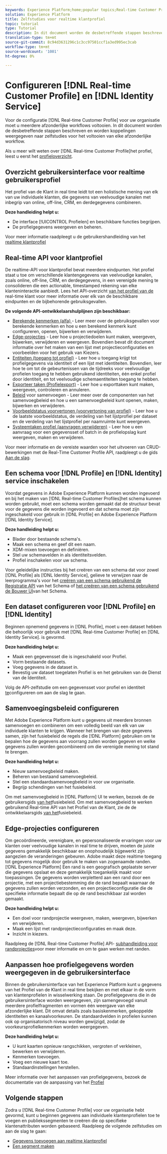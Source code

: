 ```yaml
---
keywords: Experience Platform;home;popular topics;Real-time Customer Profile;Identity Service;
solution: Experience Platform
title: Zelfstudies voor realtime klantprofiel
topic: tutorial
type: Tutorial
description: In dit document worden de desbetreffende stappen beschreven en worden koppelingen weergegeven naar zelfstudies voor het voltooien van elke afzonderlijke workflow.
translation-type: tm+mt
source-git-commit: 8c94d3631296c1c3cc97501ccf1a3ed995ec3cab
workflow-type: tm+mt
source-wordcount: '1001'
ht-degree: 0%

---
```



# Configureren [!DNL Real-time Customer Profile] en [!DNL Identity Service]

Voor de configuratie [!DNL Real-time Customer Profile] voor uw organisatie moet u meerdere afzonderlijke workflows voltooien. In dit document worden de desbetreffende stappen beschreven en worden koppelingen weergegeven naar zelfstudies voor het voltooien van elke afzonderlijke workflow.

Als u meer wilt weten over [!DNL Real-time Customer Profile]het profiel, leest u eerst het [profieloverzicht](../profile/home.md).

## Overzicht gebruikersinterface voor realtime gebruikersprofiel

Het profiel van de Klant in real time leidt tot een holistische mening van elk van uw individuele klanten, die gegevens van veelvoudige kanalen met inbegrip van online, off-line, CRM, en derdegegevens combineren.

**Deze handleiding helpt u:**
- De interface [!UICONTROL Profielen] en beschikbare functies begrijpen.
- De profielgegevens weergeven en beheren.

Voor meer informatie raadpleegt u de gebruikershandleiding van het [realtime klantprofiel](../profile/ui/user-guide.md)

## Real-time API voor klantprofiel

De realtime-API voor klantprofiel bevat meerdere eindpunten. Het profiel staat u toe om verschillende klantengegevens van veelvoudige kanalen, zoals online, off-line, CRM, en derdegegevens, in een verenigde mening te consolideren die een actionable, timestamped rekening van elke klanteninteractie aanbiedt. Lees het API-overzicht [van het profiel van de](../profile/api/overview.md) real-time klant voor meer informatie over elk van de beschikbare eindpunten en de bijbehorende gebruiksgevallen.

**De volgende API-ontwikkelaarshulplijnen zijn beschikbaar:**
- [Berekende kenmerken (alfa) ](../profile/api/computed-attributes.md) - Leer meer over de gebruiksgevallen voor berekende kenmerken en hoe u een berekend kenmerk kunt configureren, openen, bijwerken en verwijderen.
- [Edge-projecties](../profile/api/edge-projections.md) - Leer hoe u projectiedoelen kunt maken, weergeven, bijwerken, verwijderen en weergeven. Bovendien bevat dit document informatie over het maken van een lijst met projectieconfiguraties en voorbeelden voor het gebruik van Kiezers.
- [Entiteiten (toegang tot profiel)](../profile/api/entities.md) - Leer hoe u toegang krijgt tot profielgegevens via identiteit of een lijst met identiteiten. Bovendien, leer hoe te om tot de gebeurtenissen van de tijdreeks voor veelvoudige profielen toegang te hebben gebruikend identiteiten, één enkel profiel door identiteit, en tot veelvoudige schemaentiteiten toegang te hebben.
- [Exporteer taken (Profielexport)](../profile/api/export-jobs.md) - Leer hoe u exporttaken kunt maken, weergeven, controleren en annuleren.
- [Beleid](../profile/api/merge-policies.md) voor samenvoegen - Leer meer over de componenten van het samenvoegbeleid en hoe u een samenvoegbeleid kunt openen, maken, bijwerken en verwijderen.
- [Voorbeeldstatus voorvertonen (voorvertoning van profiel)](../profile/api/preview-sample-status.md) - Leer hoe u de laatste voorbeeldstatus, de verdeling van het lijstprofiel per dataset en de verdeling van het lijstprofiel per naamruimte kunt weergeven.
- [Systeemtaken profiel (aanvragen verwijderen)](../profile/api/profile-system-jobs.md) - Leer hoe u een aanvraag voor een gegevensset of batch in de profielopslag kunt weergeven, maken en verwijderen.

Voor meer informatie en de vereiste waarden voor het uitvoeren van CRUD-bewerkingen met de Real-Time Customer Profile API, raadpleegt u de gids [Aan de slag](../profile/api/getting-started.md).

## Een schema voor [!DNL Profile] en [!DNL Identity] service inschakelen

Voordat gegevens in Adobe Experience Platform kunnen worden ingevoerd en bij het maken van [!DNL Real-time Customer Profiles]het schema kunnen worden gebruikt, moet een schema worden gemaakt dat de structuur bevat voor de gegevens die worden ingevoerd en dat schema moet zijn ingeschakeld voor gebruik in [!DNL Profile] en Adobe Experience Platform [!DNL Identity Service].

**Deze handleiding helpt u:**
- Blader door bestaande schema&#39;s.
- Maak een schema en geef dit een naam.
- XDM-mixen toevoegen en definiëren.
- Stel uw schemavelden in als identiteitsvelden.
- Profiel inschakelen voor uw schema.

Voor geleidelijke instructies bij het creëren van een schema dat voor zowel [!DNL Profile] als [!DNL Identity Service], gelieve te verwijzen naar de leerprogramma&#39;s voor het [creëren van een schema gebruikend de Registratie API](../xdm/tutorials/create-schema-api.md) van het Schema of [het creëren van een schema gebruikend de Bouwer UI](../xdm/tutorials/create-schema-ui.md)van het Schema.

## Een dataset configureren voor [!DNL Profile] en [!DNL Identity]

Beginnen opnemend gegevens in [!DNL Profile], moet u een dataset hebben die behoorlijk voor gebruik met [!DNL Real-time Customer Profile] en [!DNL Identity Service]. is gevormd.

**Deze handleiding helpt u:**
- Maak een gegevensset die is ingeschakeld voor Profiel.
- Vorm bestaande datasets.
- Voeg gegevens in de dataset in.
- Bevestig uw dataset toegelaten Profiel is en het gebruiken van de Dienst van de Identiteit.

Volg de API-zelfstudie om een gegevensset voor profiel en identiteit [te](../profile/tutorials/dataset-configuration.md)configureren om aan de slag te gaan.

## Samenvoegingsbeleid configureren

Met Adobe Experience Platform kunt u gegevens uit meerdere bronnen samenvoegen en combineren om een volledig beeld van elk van uw individuele klanten te krijgen. Wanneer het brengen van deze gegevens samen, zijn het fusiebeleid de regels die [!DNL Platform] gebruiken om te bepalen hoe de gegevens aan voorrang zullen worden gegeven en welke gegevens zullen worden gecombineerd om die verenigde mening tot stand te brengen.

**Deze handleiding helpt u:**
- Nieuw samenvoegbeleid maken.
- Beheren van bestaand samenvoegbeleid.
- Stel een standaardsamenvoegbeleid in voor uw organisatie.
- Begrijp schendingen van het fusiebeleid.

Om met samenvoegbeleid in [!DNL Platform] UI te werken, bezoek de de gebruikersgids [van het](../profile/ui/merge-policies.md)fusiebeleid. Om met samenvoegbeleid te werken gebruikend Real-time API van het Profiel van de Klant, zie de de ontwikkelaarsgids [van het](../profile/api/merge-policies.md)fusiebeleid.

## Edge-projecties configureren

Om gecoördineerde, verenigbare, en gepersonaliseerde ervaringen voor uw klanten over veelvoudige kanalen in real time te drijven, moeten de juiste gegevens gemakkelijk beschikbaar en onophoudelijk bijgewerkt zijn aangezien de veranderingen gebeuren. Adobe maakt deze realtime toegang tot gegevens mogelijk door gebruik te maken van zogenaamde randen. [!DNL Experience Platform] Een rand is een geografisch geplaatste server die gegevens opslaat en deze gemakkelijk toegankelijk maakt voor toepassingen. De gegevens worden verpletterd aan een rand door een projectie, met een projectiebestemming die de rand bepaalt waarnaar de gegevens zullen worden verzonden, en een projectieconfiguratie die de specifieke informatie bepaalt die op de rand beschikbaar zal worden gemaakt.

**Deze handleiding helpt u:**
- Een doel voor randprojectie weergeven, maken, weergeven, bijwerken en verwijderen.
- Maak een lijst met randprojectieconfiguraties en maak deze.
- Inzicht in kiezers.

Raadpleeg de [!DNL Real-time Customer Profile] API- [subhandleiding voor randprojecties](../profile/api/edge-projections.md)voor meer informatie en om te gaan werken met randen.

## Aanpassen hoe profielgegevens worden weergegeven in de gebruikersinterface

Binnen de gebruikersinterface van het Experience Platform kunt u gegevens van het Profiel van de Klant in real time bekijken en met elkaar in de vorm van klantenprofielen in wisselwerking staan. De profielgegevens die in de gebruikersinterface worden weergegeven, zijn samengevoegd vanuit meerdere profielfragmenten en vormen één weergave van elke afzonderlijke klant. Dit omvat details zoals basiskenmerken, gekoppelde identiteiten en kanaalvoorkeuren. De standaardvelden in profielen kunnen ook op organisatorisch niveau worden gewijzigd, zodat de voorkeursprofielkenmerken worden weergegeven.

**Deze handleiding helpt u:**
- U kunt kaarten opnieuw rangschikken, vergroten of verkleinen, bewerken en verwijderen.
- Kenmerken toevoegen.
- Voeg een nieuwe kaart toe.
- Standaardinstellingen herstellen.

Meer informatie over het aanpassen van profielgegevens, bezoek de documentatie van de aanpassing van het [Profiel](../profile/ui/profile-customization.md)

## Volgende stappen

Zodra u [!DNL Real-time Customer Profile] voor uw organisatie hebt gevormd, kunt u beginnen gegevens aan individuele klantenprofielen toe te voegen en publiekssegmenten te creëren die op specifieke klantenattributen worden gebaseerd. Raadpleeg de volgende zelfstudies om aan de slag te gaan:

- [Gegevens toevoegen aan realtime klantprofiel](../profile/tutorials/add-profile-data.md)
- [Een segment maken](../segmentation/tutorials/create-a-segment.md)